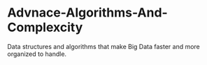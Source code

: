 # Advnace-Algorithms-And-Complexcity
Data structures and algorithms that make Big Data faster and more organized to handle.
